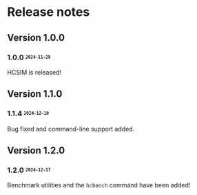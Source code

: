 # Release notes

## Version 1.0.0

### 1.0.0 <sup><sub>`2024-11-28`</sub></sup>

HCSIM is released!

## Version 1.1.0

### 1.1.4 <sup><sub>`2024-12-10`</sub></sup>

Bug fixed and command-line support added.

## Version 1.2.0

### 1.2.0 <sup><sub>`2024-12-17`</sub></sup>

Benchmark utilities and the `hcbench` command have been added!